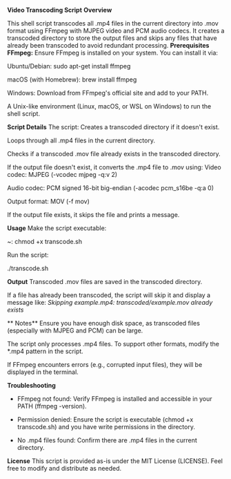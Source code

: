 **Video Transcoding Script**
**Overview**

This shell script transcodes all .mp4 files in the current directory into .mov format using FFmpeg with MJPEG video and PCM audio codecs. 
It creates a transcoded directory to store the output files and skips any files that have already been transcoded to avoid redundant processing.
**Prerequisites**
**FFmpeg:** Ensure FFmpeg is installed on your system. You can install it via:


Ubuntu/Debian: sudo apt-get install ffmpeg

macOS (with Homebrew): brew install ffmpeg

Windows: Download from FFmpeg's official site and add to your PATH.

A Unix-like environment (Linux, macOS, or WSL on Windows) to run the shell script.

**Script Details**
The script:
Creates a transcoded directory if it doesn't exist.

Loops through all .mp4 files in the current directory.

Checks if a transcoded .mov file already exists in the transcoded directory.

If the output file doesn't exist, it converts the .mp4 file to .mov using:
Video codec: MJPEG (-vcodec mjpeg -q:v 2)

Audio codec: PCM signed 16-bit big-endian (-acodec pcm_s16be -q:a 0)

Output format: MOV (-f mov)

If the output file exists, it skips the file and prints a message.

**Usage**
Make the script executable:

~: chmod +x transcode.sh

Run the script:

./transcode.sh

**Output**
Transcoded .mov files are saved in the transcoded directory.

If a file has already been transcoded, the script will skip it and display a message like:
 _Skipping example.mp4: transcoded/example.mov already exists_

** Notes**
Ensure you have enough disk space, as transcoded files (especially with MJPEG and PCM) can be large.

The script only processes .mp4 files. To support other formats, modify the *.mp4 pattern in the script.

If FFmpeg encounters errors (e.g., corrupted input files), they will be displayed in the terminal.

**Troubleshooting**

- FFmpeg not found: Verify FFmpeg is installed and accessible in your PATH (ffmpeg -version).

- Permission denied: Ensure the script is executable (chmod +x transcode.sh) and you have write permissions in the directory.

- No .mp4 files found: Confirm there are .mp4 files in the current directory.

**License**
This script is provided as-is under the MIT License (LICENSE). Feel free to modify and distribute as needed.






